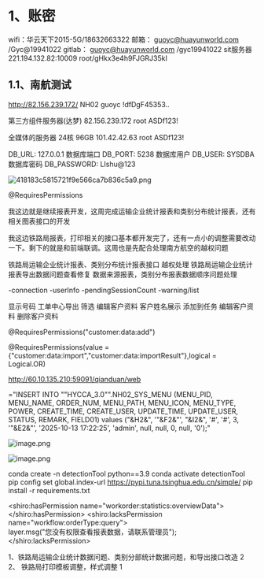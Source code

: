 # 1、账密
wifi：华云天下2015-5G/18632663322
邮箱： guoyc@huayunworld.com /Gyc@19941022
gitlab： guoyc@huayunworld.com /gyc19941022
sit服务器  221.194.132.82:10009    root/gHkx3e4h9FJGRJ35kI

## 1.1、南航测试

http://82.156.239.172/
NH02
guoyc
!dfDgF45353..

第三方组件服务器(达梦)
82.156.239.172
root
ASDf123!

全媒体的服务器  24核 96GB
101.42.42.63
root
ASDf123!

DB_URL: 127.0.0.1
数据库端口
DB_PORT: 5238
数据库用户
DB_USER: SYSDBA
数据库密码
DB_PASSWORD: LIshu@123


![418183c5815721f9e566ca7b836c5a9.png](https://yancey-note-img.oss-cn-beijing.aliyuncs.com/418183c5815721f9e566ca7b836c5a9.png)

@RequiresPermissions




我这边就是继续报表开发，这周完成运输企业统计报表和类别分布统计报表，还有相关图表接口的开发

我这边铁路局报表，打印相关的接口基本都开发完了，还有一点小的调整需要改动一下。剩下的就是和前端联调。这周也是先配合处理南方航空的越权问题

铁路局运输企业统计报表、类别分布统计报表接口
越权处理
铁路局运输企业统计报表导出数据问题查看修复 
数据来源报表，类别分布报表数据顺序问题处理

-connection -userInfo -pendingSessionCount -warning/list

  
  
显示号码   工单中心导出  筛选 编辑客户资料 客户姓名展示 添加到任务 编辑客户资料 删除客户资料

@RequiresPermissions("customer:data:add")

@RequiresPermissions(value = {"customer:data:import","customer:data:importResult"},logical = Logical.OR)

http://60.10.135.210:59091/qianduan/web


="INSERT INTO ""HYCCA_3.0"".NH02_SYS_MENU (MENU_PID, MENU_NAME, ORDER_NUM, MENU_PATH, MENU_ICON, MENU_TYPE, POWER, CREATE_TIME, CREATE_USER, UPDATE_TIME, UPDATE_USER, STATUS, REMARK, FIELD01) values ("&H2&", '"&F2&"', "&I2&", '#', '#', 3, '"&E2&"', '2025-10-13 17:22:25', 'admin', null, null, 0, null, '0');"

![image.png](https://yancey-note-img.oss-cn-beijing.aliyuncs.com/20251014172254.png)

![image.png](https://yancey-note-img.oss-cn-beijing.aliyuncs.com/20251014172533.png)



conda create -n detectionTool python==3.9
conda activate detectionTool
pip config set global.index-url https://pypi.tuna.tsinghua.edu.cn/simple/
pip install -r requirements.txt



<shiro:hasPermission name="workorder:statistics:overviewData"></shiro:hasPermission>
<shiro:lacksPermission name="workflow:orderType:query">  
    layer.msg("您没有权限查看报表数据，请联系管理员");  
</shiro:lacksPermission>



1、铁路局运输企业统计数据问题、类别分部统计数据问题，和导出接口改造 2
2、 铁路局打印模板调整，样式调整 1
